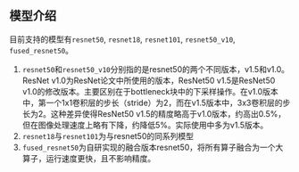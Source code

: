 ## 模型介绍

目前支持的模型有`resnet50`, `resnet18`, `resnet101`, `resnet50_v10`, `fused_resnet50`。
1. `resnet50`和`resnet50_v10`分别指的是resnet50的两个不同版本，v1.5和v1.0。ResNet v1.0为ResNet论文中所使用的版本，ResNet50 v1.5是ResNet50 v1.0的修改版本。主要区别在于bottleneck块中的下采样操作。在v1.0版本中，第一个1x1卷积层的步长（stride）为2，而在v1.5版本中，3x3卷积层的步长为2。这种差异使得ResNet50 v1.5的精度略高于v1.0版本，约高出0.5%，但在图像处理速度上略有下降，约降低5%。实际使用中多为v1.5版本。
2. `resnet18`与`resnet101`为与resnet50的同系列模型
3. `fused_resnet50`为自研实现的融合版本resnet50，将所有算子融合为一个大算子，运行速度更快，且不影响精度。
